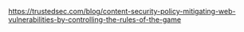 
https://trustedsec.com/blog/content-security-policy-mitigating-web-vulnerabilities-by-controlling-the-rules-of-the-game